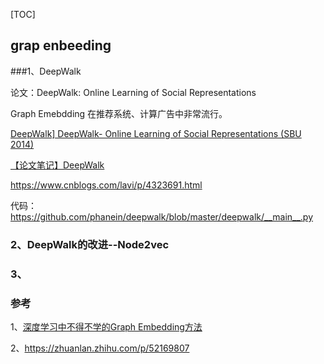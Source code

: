 [TOC]

##  grap enbeeding

###1、DeepWalk

论文：DeepWalk: Online Learning of Social Representations

Graph Emebdding 在推荐系统、计算广告中非常流行。

[DeepWalk\] DeepWalk- Online Learning of Social Representations (SBU 2014)](https://link.zhihu.com/?target=https%3A//github.com/wzhe06/Reco-papers/blob/master/Embedding/%5BGraph%20Embedding%5D%20DeepWalk-%20Online%20Learning%20of%20Social%20Representations%20%28SBU%202014%29.pdf)

[【论文笔记】DeepWalk](https://zhuanlan.zhihu.com/p/45167021) 

https://www.cnblogs.com/lavi/p/4323691.html

代码：https://github.com/phanein/deepwalk/blob/master/deepwalk/__main__.py





### 2、DeepWalk的改进--Node2vec

### 3、



### 参考

1、[深度学习中不得不学的Graph Embedding方法](https://zhuanlan.zhihu.com/p/64200072)

2、https://zhuanlan.zhihu.com/p/52169807

